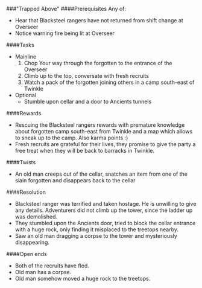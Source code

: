 ###"Trapped Above"
####Prerequisites
 Any of:
  - Hear that Blacksteel rangers have not returned from shift change at Overseer
  - Notice warning fire being lit at Overseer

####Tasks
  * Mainline
    1. Chop Your way through the forgotten to the entrance of the Overseer
    2. Climb up to the top, conversate with fresh recruits
    3. Watch a pack of the forgotten joining others in a camp south-east of
    Twinkle
  * Optional
     - Stumble upon cellar and a door to Ancients tunnels

####Rewards
  * Rescuing the Blacksteel rangers rewards with premature knowledge about
  forgotten camp south-east from Twinkle and a map which allows to sneak up to
  the camp. Also karma points :)
  * Fresh recruits are grateful for their lives, they promise to give the party
  a free treat when they will be back to barracks in Twinkle.

####Twists
  * An old man creeps out of the cellar, snatches an item from one of the slain
  forgotten and disappears back to the cellar

####Resolution
  * Blacksteel ranger was terrified and taken hostage. He is unwilling to give
  any details. Adventurers did not climb up the tower, since the ladder up was
  demolished.
  * They stumbled upon the Ancients door, tried to block the cellar entrance
  with a huge rock, only finding it misplaced to the treetops nearby.
  * Saw an old man dragging a corpse to the tower and mysteriously disappearing.

####Open ends
  * Both of the recruits have fled.
  * Old man has a corpse.
  * Old man somehow moved a huge rock to the treetops.

